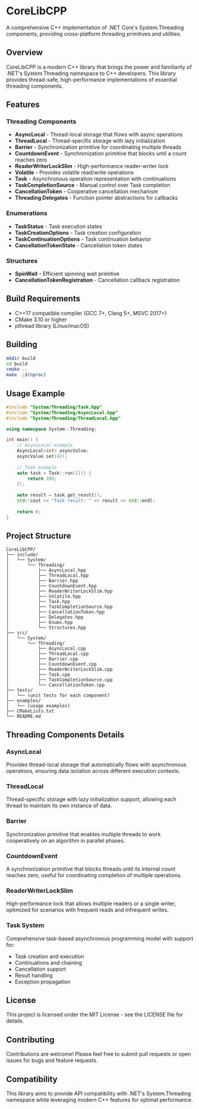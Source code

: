 
# CoreLibCPP

A comprehensive C++ implementation of .NET Core's System.Threading components, providing cross-platform threading primitives and utilities.

## Overview

CoreLibCPP is a modern C++ library that brings the power and familiarity of .NET's System.Threading namespace to C++ developers. This library provides thread-safe, high-performance implementations of essential threading components.

## Features

### Threading Components
- **AsyncLocal<T>** - Thread-local storage that flows with async operations
- **ThreadLocal<T>** - Thread-specific storage with lazy initialization
- **Barrier** - Synchronization primitive for coordinating multiple threads
- **CountdownEvent** - Synchronization primitive that blocks until a count reaches zero
- **ReaderWriterLockSlim** - High-performance reader-writer lock
- **Volatile** - Provides volatile read/write operations
- **Task** - Asynchronous operation representation with continuations
- **TaskCompletionSource<T>** - Manual control over Task completion
- **CancellationToken** - Cooperative cancellation mechanism
- **Threading Delegates** - Function pointer abstractions for callbacks

### Enumerations
- **TaskStatus** - Task execution states
- **TaskCreationOptions** - Task creation configuration
- **TaskContinuationOptions** - Task continuation behavior
- **CancellationTokenState** - Cancellation token states

### Structures
- **SpinWait** - Efficient spinning wait primitive
- **CancellationTokenRegistration** - Cancellation callback registration

## Build Requirements

- C++17 compatible compiler (GCC 7+, Clang 5+, MSVC 2017+)
- CMake 3.10 or higher
- pthread library (Linux/macOS)

## Building

```bash
mkdir build
cd build
cmake ..
make -j$(nproc)
```

## Usage Example

```cpp
#include "System/Threading/Task.hpp"
#include "System/Threading/AsyncLocal.hpp"
#include "System/Threading/ThreadLocal.hpp"

using namespace System::Threading;

int main() {
    // AsyncLocal example
    AsyncLocal<int> asyncValue;
    asyncValue.set(42);
    
    // Task example
    auto task = Task::run([]() {
        return 100;
    });
    
    auto result = task.get_result();
    std::cout << "Task result: " << result << std::endl;
    
    return 0;
}
```

## Project Structure

```
CoreLibCPP/
├── include/
│   └── System/
│       └── Threading/
│           ├── AsyncLocal.hpp
│           ├── ThreadLocal.hpp
│           ├── Barrier.hpp
│           ├── CountdownEvent.hpp
│           ├── ReaderWriterLockSlim.hpp
│           ├── Volatile.hpp
│           ├── Task.hpp
│           ├── TaskCompletionSource.hpp
│           ├── CancellationToken.hpp
│           ├── Delegates.hpp
│           ├── Enums.hpp
│           └── Structures.hpp
├── src/
│   └── System/
│       └── Threading/
│           ├── AsyncLocal.cpp
│           ├── ThreadLocal.cpp
│           ├── Barrier.cpp
│           ├── CountdownEvent.cpp
│           ├── ReaderWriterLockSlim.cpp
│           ├── Task.cpp
│           ├── TaskCompletionSource.cpp
│           └── CancellationToken.cpp
├── tests/
│   └── (unit tests for each component)
├── examples/
│   └── (usage examples)
├── CMakeLists.txt
└── README.md
```

## Threading Components Details

### AsyncLocal<T>
Provides thread-local storage that automatically flows with asynchronous operations, ensuring data isolation across different execution contexts.

### ThreadLocal<T>
Thread-specific storage with lazy initialization support, allowing each thread to maintain its own instance of data.

### Barrier
Synchronization primitive that enables multiple threads to work cooperatively on an algorithm in parallel phases.

### CountdownEvent
A synchronization primitive that blocks threads until its internal count reaches zero, useful for coordinating completion of multiple operations.

### ReaderWriterLockSlim
High-performance lock that allows multiple readers or a single writer, optimized for scenarios with frequent reads and infrequent writes.

### Task System
Comprehensive task-based asynchronous programming model with support for:
- Task creation and execution
- Continuations and chaining
- Cancellation support
- Result handling
- Exception propagation

## License

This project is licensed under the MIT License - see the LICENSE file for details.

## Contributing

Contributions are welcome! Please feel free to submit pull requests or open issues for bugs and feature requests.

## Compatibility

This library aims to provide API compatibility with .NET's System.Threading namespace while leveraging modern C++ features for optimal performance.
